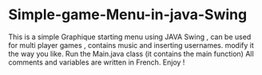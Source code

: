# Simple-game-Menu-in-java-Swing
This is a simple Graphique starting menu using JAVA Swing , can be used for multi player games , contains music and inserting usernames. modify it the way you like.
Run the Main.java class (it contains the main function)
All comments and variables are written in French.
Enjoy !
